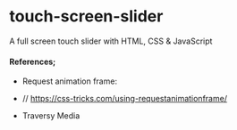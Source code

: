 # touch-screen-slider
A full screen touch slider with HTML, CSS &amp; JavaScript

#### References;
- Request animation frame:     
* // https://css-tricks.com/using-requestanimationframe/

- Traversy Media
